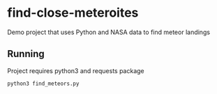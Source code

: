 # find-close-meteroites
Demo project that uses Python and NASA data to find meteor landings


## Running

Project requires python3 and requests package

`python3 find_meteors.py`
